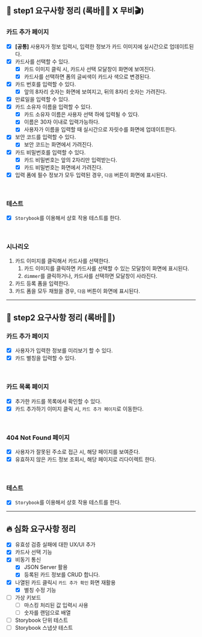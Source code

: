 ## 📄 step1 요구사항 정리 (록바💪🏽 X 무비🎬)

### 카드 추가 페이지

- [x] **[공통]** 사용자가 정보 입력시, 입력한 정보가 카드 이미지에 실시간으로 업데이트된다.
- [x] 카드사를 선택할 수 있다.
  - [x] 카드 이미지 클릭 시, 카드사 선택 모달창이 화면에 보여진다.
  - [x] 카드사를 선택하면 폼의 글씨색이 카드사 색으로 변경된다.
- [x] 카드 번호를 입력할 수 있다.
  - [x] 앞의 8자리 숫자는 화면에 보여지고, 뒤의 8자리 숫자는 가려진다.
- [x] 만료일을 입력할 수 있다.
- [x] 카드 소유자 이름을 입력할 수 있다.
  - [x] 카드 소유자 이름은 사용자 선택 하에 입력될 수 있다.
  - [x] 이름은 30자 이내로 입력가능하다.
  - [x] 사용자가 이름을 입력할 때 실시간으로 자릿수를 화면에 업데이트한다.
- [x] 보안 코드를 입력할 수 있다.
  - [x] 보안 코드는 화면에서 가려진다.
- [x] 카드 비밀번호를 입력할 수 있다.
  - [x] 카드 비밀번호는 앞의 2자리만 입력받는다.
  - [x] 카드 비밀번호는 화면에서 가려진다.
- [x] 입력 폼에 필수 정보가 모두 입력된 경우, `다음` 버튼이 화면에 표시된다.

<br>

### 테스트

- [x] `Storybook`를 이용해서 상호 작용 테스트를 한다.

<br>

### 시나리오

1. 카드 이미지를 클릭해서 카드사를 선택한다.
   1. 카드 이미지를 클릭하면 카드사를 선택할 수 있는 모달창이 화면에 표시된다.
   2. `dimmer`를 클릭하거나, 카드사를 선택하면 모달창이 사라진다.
2. 카드 등록 폼을 입력한다.
3. 카드 폼을 모두 채웠을 경우, `다음` 버튼이 화면에 표시된다.

---

## 📄 step2 요구사항 정리 (록바💪🏽)

### 카드 추가 페이지

- [x] 사용자가 입력한 정보를 미리보기 할 수 있다.
- [x] 카드 별칭을 입력할 수 있다.

 <br>

### 카드 목록 페이지

- [x] 추가한 카드를 목록에서 확인할 수 있다.
- [x] 카드 추가하기 이미지 클릭 시, `카드 추가 페이지`로 이동한다.

<br>

### 404 Not Found 페이지

- [x] 사용자가 잘못된 주소로 접근 시, 해당 페이지를 보여준다.
- [x] 유효하지 않은 카드 정보 조회시, 해당 페이지로 리다이렉트 한다.

 <br>

### 테스트

- [x] `Storybook`를 이용해서 상호 작용 테스트를 한다.

---

## 🔥 심화 요구사항 정리

- [x] 유효성 검증 실패에 대한 UX/UI 추가
- [x] 카드사 선택 기능
- [x] 비동기 통신
  - [x] JSON Server 활용
  - [x] 등록된 카드 정보를 CRUD 합니다.
- [x] 나열된 카드 클릭시 `카드 추가 확인` 화면 재활용
  - [x] 별칭 수정 기능
- [ ] 가상 키보드
  - [ ] 마스킹 처리된 값 입력시 사용
  - [ ] 숫자를 랜덤으로 배열
- [ ] Storybook 단위 테스트
- [ ] Storybook 스냅샷 테스트
